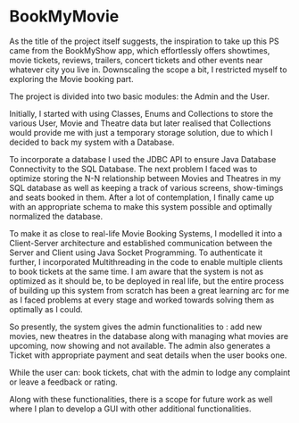 # BookMyMovie
As the title of the project itself suggests, the inspiration to take up this PS came from the BookMyShow app, which effortlessly offers showtimes, movie tickets, reviews, trailers, concert tickets and other events near whatever city you live in.
Downscaling the scope a bit, I restricted myself to exploring the Movie booking part.

The project is divided into two basic modules: the Admin and the User.

Initially, I started with using Classes, Enums and Collections to store the various User, Movie and Theatre data but later realised that Collections would provide me with just a temporary storage solution, due to which I decided to back my system with a Database.

To incorporate a database I used the JDBC API to ensure Java Database Connectivity to the SQL Database. 
The next problem I faced was to optimize storing the N-N relationship between Movies and Theatres in my SQL database as well as keeping a track of various screens, show-timings and seats booked in them. After a lot of contemplation, I finally came up with an appropriate schema to make this system possible and optimally normalized the database.

To make it as close to real-life Movie Booking Systems, I modelled it into a Client-Server architecture and established communication between the Server and Client using Java Socket Programming. To authenticate it further, I incorporated Multithreading in the code to enable multiple clients to book tickets at the same time.
I am aware that the system is not as optimized as it should be, to be deployed in real life, but the entire process of building up this system from scratch has been a great learning arc for me as I faced problems at every stage and worked towards solving them as optimally as I could.


So presently, the system gives the admin functionalities to :
add new movies, new theatres in the database along with managing what movies are upcoming, now showing and not available. The admin also generates a Ticket with appropriate payment and seat details when the user books one. 

While the user can:
book tickets, chat with the admin to lodge any complaint or leave a feedback or rating. 

Along with these functionalities, there is a scope for future work as well where I plan to develop a GUI with other additional functionalities.   
